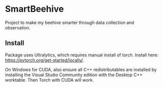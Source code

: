 # SmartBeehive
Project to make my beehive smarter through data collection and observation.

## Install

Package uses Ultralytics, which requires manual install of torch. Install here: https://pytorch.org/get-started/locally/.

On Windows for CUDA, also ensure all C++ redistributables are installed by installing the Visual Studio Community edition with the Desktop C++ worktable. Then Torch with CUDA will work.